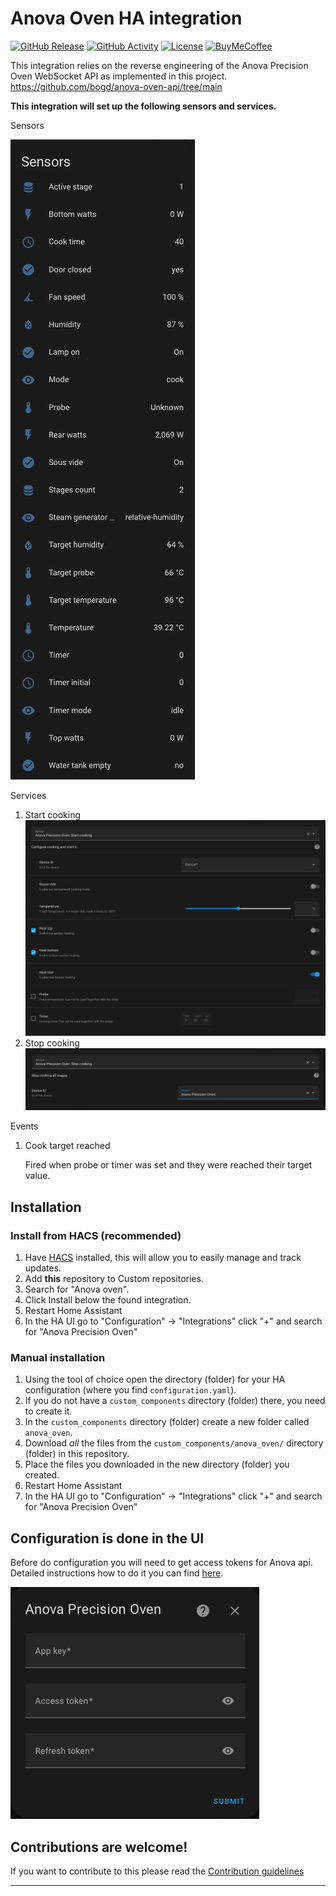# Anova Oven HA integration

[![GitHub Release][releases-shield]][releases]
[![GitHub Activity][commits-shield]][commits]
[![License][license-shield]](LICENSE)
[![BuyMeCoffee][buymecoffeebadge]][buymecoffee]

This integration relies on the reverse engineering of the Anova Precision Oven WebSocket API as implemented in this project. https://github.com/bogd/anova-oven-api/tree/main


**This integration will set up the following sensors and services.**

Sensors

![Screenshot](images/Sensors.png)

Services

1. Start cooking
    ![Screenshot](images/Service_Start_Cook.png)
1. Stop cooking
    ![Screenshot](images/Service_Stop_Cook.png)

Events

1. Cook target reached

    Fired when probe or timer was set and they were reached their target value.

## Installation

### Install from HACS (recommended)

1. Have [HACS][hacs] installed, this will allow you to easily manage and track updates.
1. Add **this** repository to Custom repositories.
1. Search for "Anova oven".
1. Click Install below the found integration.
1. Restart Home Assistant
1. In the HA UI go to "Configuration" -> "Integrations" click "+" and search for "Anova Precision Oven"

### Manual installation

1. Using the tool of choice open the directory (folder) for your HA configuration (where you find `configuration.yaml`).
1. If you do not have a `custom_components` directory (folder) there, you need to create it.
1. In the `custom_components` directory (folder) create a new folder called `anova_oven`.
1. Download _all_ the files from the `custom_components/anova_oven/` directory (folder) in this repository.
1. Place the files you downloaded in the new directory (folder) you created.
1. Restart Home Assistant
1. In the HA UI go to "Configuration" -> "Integrations" click "+" and search for "Anova Precision Oven"

## Configuration is done in the UI

Before do configuration you will need to get access tokens for Anova api.
Detailed instructions how to do it you can find [here](https://github.com/bogd/anova-oven-api/blob/main/docs/README.md).


![Screenshot](images/Configuration.png)

## Contributions are welcome!

If you want to contribute to this please read the [Contribution guidelines](CONTRIBUTING.md)

***

[buymecoffee]: https://www.buymeacoffee.com/andr83
[buymecoffeebadge]: https://img.shields.io/badge/buy%20me%20a%20coffee-donate-yellow.svg?style=for-the-badge
[commits-shield]: https://img.shields.io/github/commit-activity/y/andr83/hacs-anova-oven.svg?style=for-the-badge
[commits]: https://github.com/andr83/hacs-anova-oven/commits/main
[license-shield]: https://img.shields.io/github/license/andr83/hacs-anova-oven.svg?style=for-the-badge
[releases-shield]: https://img.shields.io/github/v/release/andr83/hacs-anova-oven.svg?style=for-the-badge
[releases]: https://github.com/andr83/hacs-anova-oven/releases
[hacs]: https://hacs.xyz